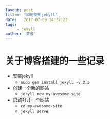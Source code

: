 ```yaml
---
layout: post
title:  "如何使用jekyll"
date:   2017-07-09 14:37:22
tags:
     - jekyll
author: '梦者'
---
```

# 关于博客搭建的一些记录

- 安装jekyll
  - `sudo gem install jekyll -v 2.5`
- 创建一个新的网站
  - `jekyll new my-awesome-site`
- 启动打开一个网站
  -  `cd my-awesome-site`
  -  `jekyll serve`


